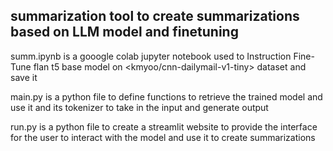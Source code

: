 ## summarization tool to create summarizations based on LLM model and finetuning
summ.ipynb is a gooogle colab jupyter notebook used to Instruction Fine-Tune flan t5 base model on <kmyoo/cnn-dailymail-v1-tiny> dataset and save it

main.py is a python file to define functions to retrieve the trained model and use it and its tokenizer to take in the input and generate output

run.py is a python file to create a streamlit website to provide the interface for the user to interact with the model and use it to create summarizations
